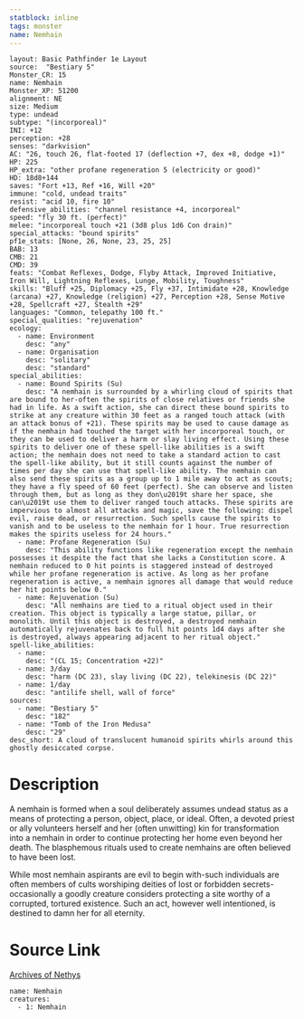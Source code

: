 ```yaml
---
statblock: inline
tags: monster
name: Nemhain
---
```

```statblock
layout: Basic Pathfinder 1e Layout
source:  "Bestiary 5"
Monster_CR: 15
name: Nemhain
Monster_XP: 51200
alignment: NE
size: Medium
type: undead
subtype: "(incorporeal)"
INI: +12
perception: +28
senses: "darkvision"
AC: "26, touch 26, flat-footed 17 (deflection +7, dex +8, dodge +1)"
HP: 225
HP_extra: "other profane regeneration 5 (electricity or good)"
HD: 18d8+144
saves: "Fort +13, Ref +16, Will +20"
immune: "cold, undead traits"
resist: "acid 10, fire 10"
defensive_abilities: "channel resistance +4, incorporeal"
speed: "fly 30 ft. (perfect)"
melee: "incorporeal touch +21 (3d8 plus 1d6 Con drain)"
special_attacks: "bound spirits"
pf1e_stats: [None, 26, None, 23, 25, 25]
BAB: 13
CMB: 21
CMD: 39
feats: "Combat Reflexes, Dodge, Flyby Attack, Improved Initiative, Iron Will, Lightning Reflexes, Lunge, Mobility, Toughness"
skills: "Bluff +25, Diplomacy +25, Fly +37, Intimidate +28, Knowledge (arcana) +27, Knowledge (religion) +27, Perception +28, Sense Motive +28, Spellcraft +27, Stealth +29"
languages: "Common, telepathy 100 ft."
special_qualities: "rejuvenation"
ecology:
  - name: Environment
    desc: "any"
  - name: Organisation
    desc: "solitary"
    desc: "standard"
special_abilities:
  - name: Bound Spirits (Su)
    desc: "A nemhain is surrounded by a whirling cloud of spirits that are bound to her-often the spirits of close relatives or friends she had in life. As a swift action, she can direct these bound spirits to strike at any creature within 30 feet as a ranged touch attack (with an attack bonus of +21). These spirits may be used to cause damage as if the nemhain had touched the target with her incorporeal touch, or they can be used to deliver a harm or slay living effect. Using these spirits to deliver one of these spell-like abilities is a swift action; the nemhain does not need to take a standard action to cast the spell-like ability, but it still counts against the number of times per day she can use that spell-like ability. The nemhain can also send these spirits as a group up to 1 mile away to act as scouts; they have a fly speed of 60 feet (perfect). She can observe and listen through them, but as long as they don\u2019t share her space, she can\u2019t use them to deliver ranged touch attacks. These spirits are impervious to almost all attacks and magic, save the following: dispel evil, raise dead, or resurrection. Such spells cause the spirits to vanish and to be useless to the nemhain for 1 hour. True resurrection makes the spirits useless for 24 hours."
  - name: Profane Regeneration (Su)
    desc: "This ability functions like regeneration except the nemhain possesses it despite the fact that she lacks a Constitution score. A nemhain reduced to 0 hit points is staggered instead of destroyed while her profane regeneration is active. As long as her profane regeneration is active, a nemhain ignores all damage that would reduce her hit points below 0."
  - name: Rejuvenation (Su)
    desc: "All nemhains are tied to a ritual object used in their creation. This object is typically a large statue, pillar, or monolith. Until this object is destroyed, a destroyed nemhain automatically rejuvenates back to full hit points 1d4 days after she is destroyed, always appearing adjacent to her ritual object."
spell-like_abilities:
  - name:
    desc: "(CL 15; Concentration +22)"
  - name: 3/day
    desc: "harm (DC 23), slay living (DC 22), telekinesis (DC 22)"
  - name: 1/day
    desc: "antilife shell, wall of force"
sources:
  - name: "Bestiary 5"
    desc: "182"
  - name: "Tomb of the Iron Medusa"
    desc: "29"
desc_short: A cloud of translucent humanoid spirits whirls around this ghostly desiccated corpse.
```
# Description
A nemhain is formed when a soul deliberately assumes undead status as a means of protecting a person, object, place, or ideal. Often, a devoted priest or ally volunteers herself and her (often unwitting) kin for transformation into a nemhain in order to continue protecting her home even beyond her death. The blasphemous rituals used to create nemhains are often believed to have been lost.

 While most nemhain aspirants are evil to begin with-such individuals are often members of cults worshiping deities of lost or forbidden secrets- occasionally a goodly creature considers protecting a site worthy of a corrupted, tortured existence. Such an act, however well intentioned, is destined to damn her for all eternity.
# Source Link
[Archives of Nethys](https://aonprd.com/MonsterDisplay.aspx?ItemName=Nemhain)
```encounter-table
name: Nemhain
creatures:
  - 1: Nemhain
```
